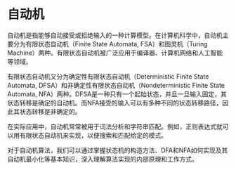 # 自动机
自动机是指能够自动接受或拒绝输入的一种计算模型。在计算机科学中，自动机主要分为有限状态自动机（Finite State Automata, FSA）和图灵机（Turing Machine）两种。有限状态自动机被广泛应用于编译器、计算机网络和人工智能等领域。

有限状态自动机又分为确定性有限状态自动机（Deterministic Finite State Automata, DFSA）和非确定性有限状态自动机（Nondeterministic Finite State Automata, NFA）两种。DFSA是一种只有一个起始状态，并且一旦输入固定，其状态转移是确定的自动机。而NFA接受的输入可以有多种不同的状态转移路径，因此其状态转移是非确定的。

在实际应用中，自动机常常被用于词法分析和字符串匹配。例如，正则表达式就可以用有限状态自动机来实现，以便搜索和匹配给定的模式。

对于自动机算法，我们可以通过掌握状态机的构造方法、DFA和NFA如何实现及其自动机最小化等基本知识，深入理解算法实现的内部原理和工作方式。

